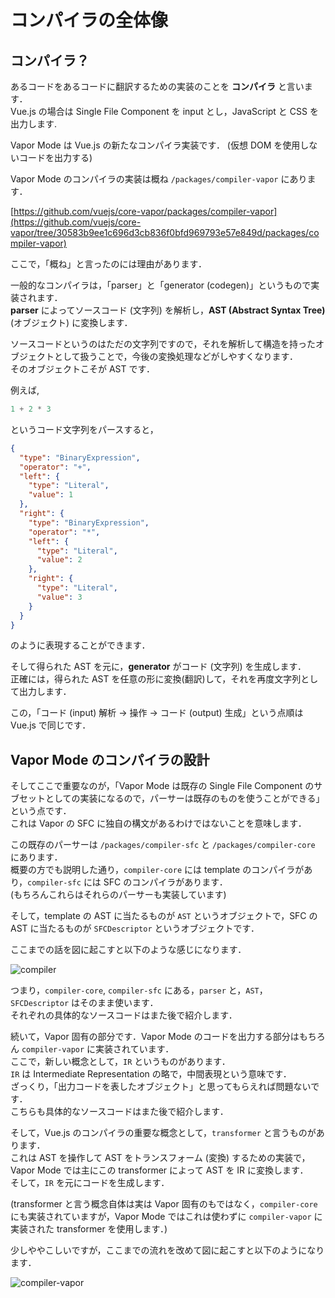 # コンパイラの全体像

## コンパイラ？

あるコードをあるコードに翻訳するための実装のことを **コンパイラ** と言います．\
Vue.js の場合は Single File Component を input とし，JavaScript と CSS を出力します.

Vapor Mode は Vue.js の新たなコンパイラ実装です．
\(仮想 DOM を使用しないコードを出力する)

Vapor Mode のコンパイラの実装は概ね `/packages/compiler-vapor` にあります．

[https://github.com/vuejs/core-vapor/packages/compiler-vapor](https://github.com/vuejs/core-vapor/tree/30583b9ee1c696d3cb836f0bfd969793e57e849d/packages/compiler-vapor)

ここで，「概ね」と言ったのには理由があります．

一般的なコンパイラは，「parser」と「generator (codegen)」というもので実装されます．\
**parser** によってソースコード (文字列) を解析し，**AST (Abstract Syntax Tree)** (オブジェクト) に変換します．

ソースコードというのはただの文字列ですので，それを解析して構造を持ったオブジェクトとして扱うことで，今後の変換処理などがしやすくなります．\
そのオブジェクトこそが AST です．

例えば,

```js
1 + 2 * 3
```

というコード文字列をパースすると，

```json
{
  "type": "BinaryExpression",
  "operator": "+",
  "left": {
    "type": "Literal",
    "value": 1
  },
  "right": {
    "type": "BinaryExpression",
    "operator": "*",
    "left": {
      "type": "Literal",
      "value": 2
    },
    "right": {
      "type": "Literal",
      "value": 3
    }
  }
}
```

のように表現することができます．

そして得られた AST を元に，**generator** がコード (文字列) を生成します．\
正確には，得られた AST を任意の形に変換(翻訳)して，それを再度文字列として出力します．

この，「コード (input) 解析 -> 操作 -> コード (output) 生成」という点順は Vue.js で同じです．

## Vapor Mode のコンパイラの設計

そしてここで重要なのが，「Vapor Mode は既存の Single File Component のサブセットとしての実装になるので，パーサーは既存のものを使うことができる」という点です．\
これは Vapor の SFC に独自の構文があるわけではないことを意味します．

この既存のパーサーは `/packages/compiler-sfc` と `/packages/compiler-core` にあります．\
概要の方でも説明した通り，`compiler-core` には template のコンパイラがあり，`compiler-sfc` には SFC のコンパイラがあります．\
(もちろんこれらはそれらのパーサーも実装しています)

そして，template の AST に当たるものが `AST` というオブジェクトで，SFC の AST に当たるものが `SFCDescriptor` というオブジェクトです．

ここまでの話を図に起こすと以下のような感じになります．

![compiler](/compiler-overview/compiler.drawio.png)

つまり，`compiler-core`, `compiler-sfc` にある，`parser` と，`AST`，`SFCDescriptor` はそのまま使います．\
それぞれの具体的なソースコードはまた後で紹介します．

続いて，Vapor 固有の部分です．Vapor Mode のコードを出力する部分はもちろん `compiler-vapor` に実装されています．\
ここで，新しい概念として，`IR` というものがあります．\
`IR` は Intermediate Representation の略で，中間表現という意味です．\
ざっくり，「出力コードを表したオブジェクト」と思ってもらえれば問題ないです．\
こちらも具体的なソースコードはまた後で紹介します．

そして，Vue.js のコンパイラの重要な概念として，`transformer` と言うものがあります．\
これは AST を操作して AST をトランスフォーム (変換) するための実装で，Vapor Mode では主にこの transformer によって AST を IR に変換します．\
そして，`IR` を元にコードを生成します．

(transformer と言う概念自体は実は Vapor 固有のもではなく，`compiler-core` にも実装されていますが，Vapor Mode ではこれは使わずに `compiler-vapor` に実装された transformer を使用します．)

少しややこしいですが，ここまでの流れを改めて図に起こすと以下のようになります．

![compiler-vapor](/compiler-overview/compiler-vapor.drawio.png)